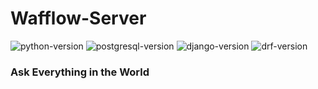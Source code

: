 # Wafflow-Server
![python-version](https://img.shields.io/badge/python-3.8-blue)
![postgresql-version](https://img.shields.io/badge/postgresql-12.5-blue)
![django-version](https://img.shields.io/badge/django-3.1.4-brightgreen)
![drf-version](https://img.shields.io/badge/djangorestframework-3.12.2-brightgreen)

<h3>Ask Everything in the World
